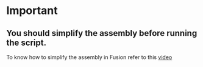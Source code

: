 # Important
## You should simplify the assembly before running the script.
To know how to simplify the assembly in Fusion refer to this [video](https://youtu.be/o7w7yv-Nros?t=3376)
